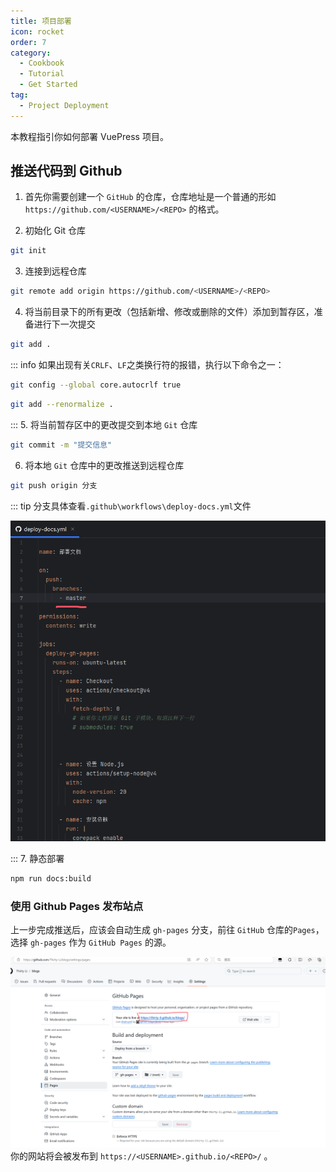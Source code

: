 ```yaml
---
title: 项目部署
icon: rocket
order: 7
category:
  - Cookbook
  - Tutorial
  - Get Started
tag:
  - Project Deployment
---
```


本教程指引你如何部署 VuePress 项目。

## 推送代码到 Github

1. 首先你需要创建一个 `GitHub` 的仓库，仓库地址是一个普通的形如 `https://github.com/<USERNAME>/<REPO>` 的格式。

2. 初始化 Git 仓库
```bash
git init
```
3. 连接到远程仓库
```bash
git remote add origin https://github.com/<USERNAME>/<REPO>
```
4. 将当前目录下的所有更改（包括新增、修改或删除的文件）添加到暂存区，准备进行下一次提交
```bash
git add .
```
::: info 如果出现有关`CRLF`、`LF`之类换行符的报错，执行以下命令之一：
```bash
git config --global core.autocrlf true
```
```bash
git add --renormalize .
```
:::
5. 将当前暂存区中的更改提交到本地 `Git` 仓库
```bash
git commit -m "提交信息"
```
6. 将本地 `Git` 仓库中的更改推送到远程仓库
```bash
git push origin 分支
```
::: tip 分支具体查看`.github\workflows\deploy-docs.yml`文件

![](./image/b0de32e6b9e81d292cb8a82db1eb9856.png)

:::
7. 静态部署
```bash
npm run docs:build
```

### 使用 Github Pages 发布站点
上一步完成推送后，应该会自动生成 `gh-pages` 分支，前往 `GitHub` 仓库的`Pages`，选择 `gh-pages` 作为 `GitHub Pages` 的源。

![](./image/7cd1914945fe6ebde763f4406535fa1d.png)
你的网站将会被发布到 `https://<USERNAME>.github.io/<REPO>/` 。

